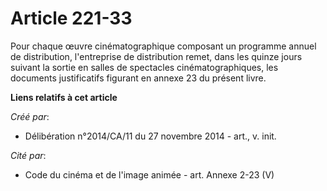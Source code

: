 # Article 221-33

Pour chaque œuvre cinématographique composant un programme annuel de distribution, l'entreprise de distribution remet, dans
les quinze jours suivant la sortie en salles de spectacles cinématographiques, les documents justificatifs figurant en annexe
23 du présent livre.

**Liens relatifs à cet article**

_Créé par_:

  - Délibération n°2014/CA/11 du 27 novembre 2014 - art., v. init.

_Cité par_:

  - Code du cinéma et de l'image animée - art. Annexe 2-23 (V)
